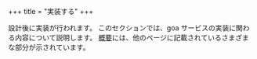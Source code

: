 +++
title = "実装する"
+++

設計後に実装が行われます。
このセクションでは、goa サービスの実装に関わる内容について説明します。
<a href="v1//v1/overview">概要</a>には、他のページに記載されているさまざまな部分が示されています。
